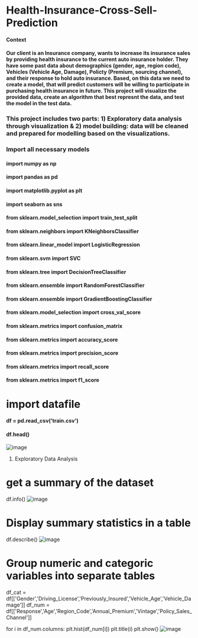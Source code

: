 # Health-Insurance-Cross-Sell-Prediction

#### Context
#### Our client is an Insurance company, wants to increase its insurance sales by providing health insurance to the current auto insurance holder. They have some past data about demographics (gender, age, region code), Vehicles (Vehicle Age, Damage), Policty (Premium, sourcing channel), and their response to hold auto insurance. Based, on this data we need to create a model, that will predict customers will be willing to participate in purchasing health insurance in future. This project will visualize the provided data, create an algorithm that best represnt the data, and test the model in the test data.

### This project includes two parts: 1) Exploratory data analysis through visualization & 2) model building: data will be cleaned and prepared for modelling based on the visualizations.

### Import all necessary models 

#### import numpy as np
#### import pandas as pd
#### import matplotlib.pyplot as plt
#### import seaborn as sns

#### from sklearn.model_selection import train_test_split

#### from sklearn.neighbors import KNeighborsClassifier
#### from sklearn.linear_model import LogisticRegression
#### from sklearn.svm import SVC
#### from sklearn.tree import DecisionTreeClassifier
#### from sklearn.ensemble import RandomForestClassifier
#### from sklearn.ensemble import GradientBoostingClassifier

#### from sklearn.model_selection import cross_val_score
#### from sklearn.metrics import confusion_matrix
#### from sklearn.metrics import accuracy_score
#### from sklearn.metrics import precision_score
#### from sklearn.metrics import recall_score
#### from sklearn.metrics import f1_score

# import datafile

#### df = pd.read_csv('train.csv')
#### df.head()
![image](https://user-images.githubusercontent.com/48388697/153886397-bec1ec76-7338-4eb5-ac83-4e6e4d9615d8.png)

1. Exploratory Data Analysis
# get a summary of the dataset 

df.info()
![image](https://user-images.githubusercontent.com/48388697/153886837-54c88166-565f-4618-bfa9-567fda1b8269.png)
# Display summary statistics in a table

df.describe()
![image](https://user-images.githubusercontent.com/48388697/153886898-51abafda-2bea-45ad-b5ed-23fc38f94af6.png)

# Group numeric and categoric variables into separate tables

df_cat = df[['Gender','Driving_License','Previously_Insured','Vehicle_Age','Vehicle_Damage']]
df_num = df[['Response','Age','Region_Code','Annual_Premium','Vintage','Policy_Sales_Channel']]

for i in df_num.columns:
    plt.hist(df_num[i])
    plt.title(i)
    plt.show()
 ![image](https://user-images.githubusercontent.com/48388697/153887040-06246cdc-e295-4cbc-860e-5bd6a220b2e3.png)
   
 




